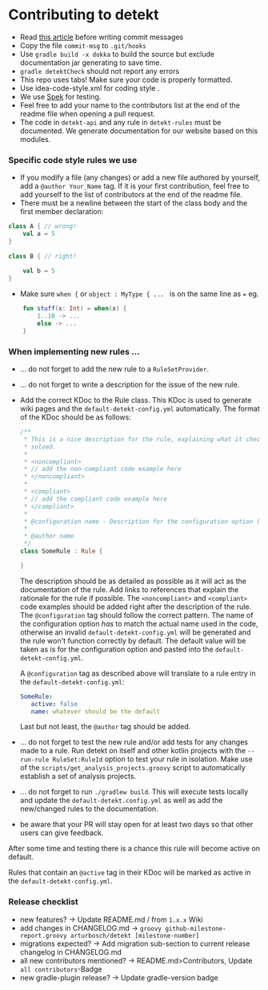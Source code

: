 # Contributing to detekt

- Read [this article](https://chris.beams.io/posts/git-commit/) before writing commit messages
- Copy the file `commit-msg` to `.git/hooks`
- Use `gradle build -x dokka` to build the source but exclude documentation jar generating to save time.
- `gradle detektCheck` should not report any errors
- This repo uses tabs! Make sure your code is properly formatted.
- Use idea-code-style.xml for coding style .
- We use [Spek](https://github.com/spekframework/spek) for testing.
- Feel free to add your name to the contributors list at the end of the readme file when opening a pull request.
- The code in `detekt-api` and any rule in `detekt-rules` must be documented. We generate documentation for our website based on this modules.

### Specific code style rules we use

- If you modify a file (any changes) or add a new file authored by yourself, add a `@author Your_Name` tag. 
If it is your first contribution, feel free to add yourself to the list of contributors at the end of the readme file.
- There must be a newline between the start of the class body and the first member declaration:
```kotlin
class A { // wrong!
    val a = 5
}
  
class B { // right!
  
    val b = 5
}
```
- Make sure `when {` or `object : MyType { ... ` is on the same line as `=` eg. 
```kotlin
    fun stuff(x: Int) = when(x) {
        1..10 -> ...
        else -> ...
    }
```

### When implementing new rules ...

- ... do not forget to add the new rule to a `RuleSetProvider`.
- ... do not forget to write a description for the issue of the new rule.
- Add the correct KDoc to the Rule class. This KDoc is used to generate wiki pages and the `default-detekt-config.yml`
automatically. The format of the KDoc should be as follows:

    ```kotlin
    /**
     * This is a nice description for the rule, explaining what it checks, why it exists and how violations can be
     * solved.
     *
     * <noncompliant>
     * // add the non-compliant code example here
     * </noncompliant>
     *
     * <compliant>
     * // add the compliant code example here
     * </compliant>
     *
     * @configuration name - Description for the configuration option (default: "whatever should be the default")
     *
     * @author name
     */
    class SomeRule : Rule {
  
    }
    ```
    
    The description should be as detailed as possible as it will act as the documentation of the rule. Add links to 
    references that explain the rationale for the rule if possible.
    The `<noncompliant>` and `<compliant>` code examples should be added right after the description of the rule.
    The `@configuration` tag should follow the correct pattern. The name of the configuration option *has* to match the 
    actual name used in the code, otherwise an invalid `default-detekt-config.yml` will be generated and the rule won't
    function correctly by default. 
    The default value will be taken as is for the configuration option and pasted into the `default-detekt-config.yml`.
    
    A `@configuration` tag as described above will translate to a rule entry in the `default-detekt-config.yml`:
    ```yml
    SomeRule:
       active: false
       name: whatever should be the default
    ```

    Last but not least, the `@author` tag should be added.

- ... do not forget to test the new rule and/or add tests for any changes made to a rule.
Run detekt on itself and other kotlin projects with the `--run-rule RuleSet:RuleId` option to test your rule in isolation.
Make use of the `scripts/get_analysis_projects.groovy` script to automatically establish a set of analysis projects.
- ... do not forget to run `./gradlew build`. This will execute tests locally and update the `default-detekt.config.yml`
as well as add the new/changed rules to the documentation.
- be aware that your PR will stay open for at least two days so that other users can give feedback.

After some time and testing there is a chance this rule will become active on default.

Rules that contain an `@active` tag in their KDoc will be marked as active in the `default-detekt-config.yml`.

### Release checklist

- new features? -> Update README.md / from `1.x.x` Wiki
- add changes in CHANGELOG.md -> `groovy github-milestone-report.groovy arturbosch/detekt [milestone-number]`
- migrations expected? -> Add migration sub-section to current release changelog in CHANGELOG.md
- all new contributors mentioned? -> README.md>Contributors, Update `all contributors`-Badge
- new gradle-plugin release? -> Update gradle-version badge
